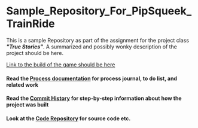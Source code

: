 # Sample_Repository_For_PipSqueek_TrainRide
This is a sample Repository as part of the assignment for the project class **_"True Stories"_**. A summarized and possibly wonky description of the project should be here.

[Link to the build of the game should be here](https://ayansanyal.itch.io/pipsqueak-train-ride)

#### Read the [Process documentation](https://github.com/darkevangelist/Sample_Repository_Ayan_Sanyal/tree/master/process) for process journal, to do list, and related work

#### Read the [Commit History](https://github.com/darkevangelist/Sample_Repository_Ayan_Sanyal/commits/master) for step-by-step information about how the project was built

#### Look at the [Code Repository](https://github.com/darkevangelist/Sample_Repository_Ayan_Sanyal/tree/master/css) for source code etc.
